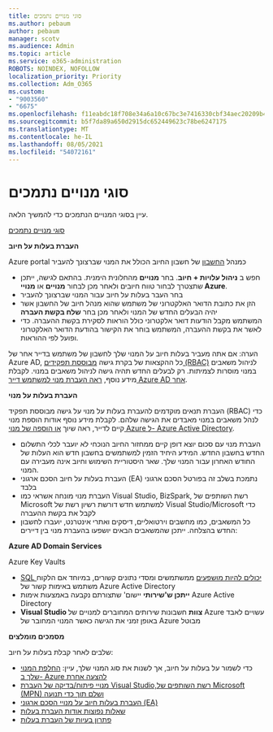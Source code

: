 ```yaml
---
title: סוגי מנויים נתמכים
ms.author: pebaum
author: pebaum
manager: scotv
ms.audience: Admin
ms.topic: article
ms.service: o365-administration
ROBOTS: NOINDEX, NOFOLLOW
localization_priority: Priority
ms.collection: Adm_O365
ms.custom:
- "9003560"
- "6675"
ms.openlocfilehash: f11eabdc18f708e34a6a10c67bc3e7416330cbf34aec20209b42252ffa0ab018
ms.sourcegitcommit: b5f7da89a650d2915dc652449623c78be6247175
ms.translationtype: MT
ms.contentlocale: he-IL
ms.lasthandoff: 08/05/2021
ms.locfileid: "54072161"
---
```

# <a name="supported-subscription-types"></a>סוגי מנויים נתמכים

עיין בסוגי המנויים הנתמכים כדי להמשיך הלאה.

[סוגי מנויים נתמכים](https://docs.microsoft.com/azure/billing/billing-subscription-transfer?WT.mc_id=Portal-Microsoft_Azure_Support#supported-subscription-types)

**העברת בעלות על חיוב**

Azure portal כמנהל [החשבון](https://ms.portal.azure.com/) של חשבון החיוב הכולל את המנוי שברצונך להעביר

- חפש ב **ניהול עלויות + חיוב**. בחר **מנויים** מהחלונית הימנית. בהתאם לגישה, ייתכן שתצטרך לבחור טווח חיובים ולאחר מכן לבחור **מנויים** או **מנויי Azure**.
- בחר העבר בעלות על חיוב עבור המנוי שברצונך להעביר
- הזן את כתובת הדואר האלקטרוני של משתמש שהוא מנהל חיוב של החשבון אשר יהיה הבעלים החדש של המנוי ולאחר מכן בחר **שלח בקשת העברה**
- המשתמש מקבל הודעות דואר אלקטרוני כולל הוראות לסקירת בקשת ההעברה. כדי לאשר את בקשת ההעברה, המשתמש בוחר את הקישור בהודעת הדואר האלקטרוני ופועל לפי ההוראות.

הערה: אם אתה מעביר בעלות חיוב על המנוי שלך לחשבון של משתמש בדייר אחר של Azure AD, כל ההקצאות של בקרת גישה [מבוססת תפקידים (RBAC)](https://docs.microsoft.com/azure/role-based-access-control/overview?WT.mc_id=Portal-Microsoft_Azure_Support) לניהול משאבים במנוי מוסרות לצמיתות. רק לבעלים החדש תהיה גישה לניהול משאבים במנוי. לקבלת מידע נוסף, [ראה העברת מנוי למשתמש דייר Azure AD אחר](https://docs.microsoft.com/azure/active-directory/managed-identities-azure-resources/known-issues?WT.mc_id=Portal-Microsoft_Azure_Support).

**העברת בעלות על מנוי**

העברת תנאים מוקדמים להעברת בעלות על מנוי על גישה מבוססת תפקיד (RBAC) כדי לנהל משאבים במנוי מאבדים את הגישה שלהם. לקבלת מידע נוסף אודות הוספת מנוי קיים לדייר, ראה שיוך [או הוספה של מנוי Azure ל- Azure Active Directory](https://docs.microsoft.com/azure/active-directory/fundamentals/active-directory-how-subscriptions-associated-directory?WT.mc_id=Portal-Microsoft_Azure_Support).

- העברת מנוי עם סכום יוצא דופן קיים ממחזור החיוב הנוכחי לא יועבר לכלי התשלום החדש בחשבון החדש. המידע היחיד הזמין למשתמשים בחשבון חדש הוא העלות של החודש האחרון עבור המנוי שלך. שאר היסטוריית השימוש וחיוב אינה מעבירה עם המנוי.
- העברת בעלות על חיוב הסכם ארגוני (EA) נתמכת בשלב זה בפורטל הסכם ארגוני בלבד
- העברת מנוי מונחה אשראי כמו Visual Studio, BizSpark, רשת השותפים של Microsoft למשתמש חדש דורשת רשיון רשת של Visual Studio/Microsoft כדי לקבל את בקשת ההעברה
- כל המשאבים, כמו מחשבים וירטואליים, דיסקים ואתרי אינטרנט, יועברו לחשבון החדש בהצלחה. ייתכן שהמשאבים הבאים יושפעו בהעברת מנוי בין דיירים:

**Azure AD Domain Services**

Azure Key Vaults

- [SQL יכולים להיות מושפעים](https://docs.microsoft.com/azure/sql-database/sql-database-aad-authentication-configure?WT.mc_id=Portal-Microsoft_Azure_Support) ממשתמשים ומסדי נתונים קשורים, במיוחד אם הלקוח משתמש באימות קשור של Azure Active Directory
- **ייתכן ש'שירותי** יישום' שתצורתם נקבעה באמצעות אימות Azure Active Directory
- **Visual Studio צוות** חשבונות שירותים המחוברים למנויים של Azure עשויים לאבד באופן זמני את הגישה כאשר המנוי המחובר של Azure מבוטל

**מסמכים מומלצים**

שלבים לאחר קבלת בעלות על חיוב:

- כדי לשמור על בעלות על חיוב, אך לשנות את סוג המנוי שלך, עיין: [החלפת המנוי שלך ב- Azure להצעה אחרת](https://docs.microsoft.com/azure/billing/billing-how-to-switch-azure-offer?WT.mc_id=Portal-Microsoft_Azure_Support)
- [מנויי פיתוח/בדיקה של העברת Visual Studio,‏רשת השותפים של Microsoft (MPN) ושלם תוך כדי תנועה](https://docs.microsoft.com/azure/billing/billing-subscription-transfer?WT.mc_id=Portal-Microsoft_Azure_Support#transferring-visual-studio-microsoft-partner-network-mpn-and-pay-as-you-go-devtest-subscriptions)
- [העברת בעלות חיוב על מנויי הסכם ארגוני (EA)](https://docs.microsoft.com/azure/billing/billing-subscription-transfer?WT.mc_id=Portal-Microsoft_Azure_Support#transfer-billing-ownership-of-enterprise-agreement-ea-subscriptions)
- [שאלות נפוצות אודות העברת בעלות](https://docs.microsoft.com/azure/billing/billing-subscription-transfer?WT.mc_id=Portal-Microsoft_Azure_Support#frequently-asked-questions-faq-for-senders)
- [פתרון בעיות של העברת בעלות](https://docs.microsoft.com/azure/billing/billing-subscription-transfer?WT.mc_id=Portal-Microsoft_Azure_Support#troubleshooting)